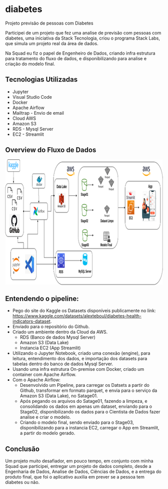 # diabetes
Projeto previsão de pessoas com Diabetes


Participei de um projeto que fez uma analise de previsão com pessoas com diabetes, uma iniciativa da Stack Tecnologia, criou o programa Stack Labs, que simula um projeto real da área de dados.

Na Squad eu fiz o papel de Engenheiro de Dados, criando infra estrutura para tratamento do fluxo de dados, e disponibilizando para analise e criação do modelo final.

## Tecnologias Utilizadas

- Jupyter
- Visual Studio Code
- Docker
- Apache Airflow
- Mailtrap - Envio de email
- Cloud AWS
- Amazon S3
- RDS - Mysql Server
- EC2 - Streamlit

## Overview do Fluxo de Dados

<p align="center">
  <img src="https://github.com/villani31/diabetes/blob/main/Desenho_Projeto_Stacklabs.png" alt="Pipeline"height=400px >
</p>

## Entendendo o pipeline:

- Pego do site do Kaggle os Datasets disponíveis publicamente no link: https://www.kaggle.com/datasets/alexteboul/diabetes-health-indicators-dataset.
- Enviado para o repositório do Github.
- Criado um ambiente dentro da Cloud da AWS.
    - RDS (Banco de dados Mysql Server)
    - Amazon S3 (Data Lake)
    - Instancia EC2 (App Streamlit)
- Utilizando o Jupyter Notebook, criado uma conexão (engine), para leitura, entendimento dos dados, e importação dos datasets para tabelas dentro do banco de dados Mysql Server.
- Usando uma infra estrutura On-premise com Docker, criado um container com Apache Airflow.
- Com o Apache Airflow:
    - Desenvolvido um Pipeline, para carregar os Datsets a partir do Github, transformar em formato parquet, e envia para o serviço da Amazon S3 (Data Lake), no Satage01.
    - Após pegando os arquivos do Satage01, fazendo a limpeza, e consolidando os dados em apenas um dataset, enviando para o Stage02, disponibilizando os dados para o Cientista de Dados fazer analise e criar o modelo.
    - Criando o modelo final, sendo enviado para o Stage03, disponibilizando para a instancia EC2, carregar o App em Streamlit, a partir do modelo gerado.

## Conclusão

Um projeto muito desafiador, em pouco tempo, em conjunto com minha Squad que participei, entregar um projeto de dados completo, desde a Engenharia de Dados, Analise de Dados, Ciências de Dados, e a entrega do produto final, que foi o aplicativo auxilia em prever se a pessoa tem diabetes ou não.


